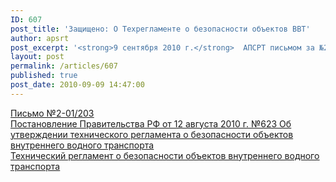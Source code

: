 ```yaml
---
ID: 607
post_title: 'Защищено: О Техрегламенте о безопасности объектов ВВТ'
author: apsrt
post_excerpt: '<strong>9 сентября 2010 г.</strong>  АПСРТ письмом за №2-01/203 обращено внимание организаций – членов ассоциации на вновь вводимые требования к предприятиям речного транспорта в связи с принятием Технического регламента о безопасности объектов внутреннего водного транспорта.'
layout: post
permalink: /articles/607
published: true
post_date: 2010-09-09 14:47:00
---
```

<a href="http://www.apsrt.ru/docs/rtu12.doc"><span style="text-decoration:underline;">Письмо №2-01/203</span></a><br />
<a href="http://www.apsrt.ru/docs/uur32.doc"><span style="text-decoration:underline;"> Постановление Правительства РФ от 12 августа 2010 г. №623 Об утверждении технического регламента о безопасности объектов внутреннего водного транспорта  </span></a><br />
<a href="http://www.apsrt.ru/docs/msa54.doc"><span style="text-decoration:underline;"> Технический регламент  о безопасности объектов внутреннего водного транспорта </span></a>